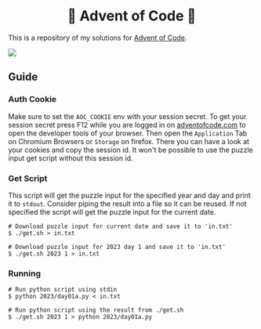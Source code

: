 <h1 align="center">🎄 Advent of Code 🎄</h1>

This is a repository of my solutions for [Advent of Code](https://adventofcode.com/).

![](https://img.shields.io/badge/2023%20Puzzles-4/25-lightpink?style=for-the-badge)

## Guide

### Auth Cookie

Make sure to set the `AOC_COOKIE` env with your session secret.
To get your session secret press F12 while you are logged in on [adventofcode.com](https://adventofcode.com/) to open the developer tools of your browser.
Then open the `Application` Tab on Chromium Browsers or `Storage` on firefox. There you can have a look at your cookies and copy the session id.
It won't be possible to use the puzzle input get script without this session id.

### Get Script

This script will get the puzzle input for the specified year and day and print it to `stdout`.
Consider piping the result into a file so it can be reused.
If not specified the script will get the puzzle input for the current date.

```shell
# Download puzzle input for current date and save it to 'in.txt'
$ ./get.sh > in.txt

# Download puzzle input for 2023 day 1 and save it to 'in.txt'
$ ./get.sh 2023 1 > in.txt
```

### Running

```shell
# Run python script using stdin
$ python 2023/day01a.py < in.txt

# Run python script using the result from ./get.sh
$ ./get.sh 2023 1 > python 2023/day01a.py
```
